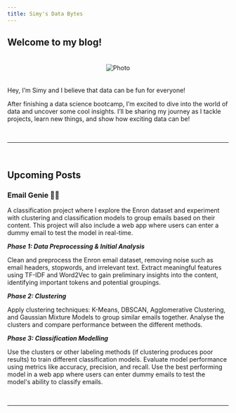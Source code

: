```yaml
---
title: Simy's Data Bytes
---
```


## Welcome to my blog!

<div style="text-align: center;">
  <img src="{{ site.baseurl }}/assets/index/cover_photo.jpg" alt="Photo" style="max-width: 50%; height: auto; margin: 20px 0;">
</div>


Hey, I’m Simy and I believe that data can be fun for everyone! 

After finishing a data science bootcamp, I’m excited to dive into the world of data and uncover some cool insights. I’ll be sharing my journey as I tackle projects, learn new things, and show how exciting data can be!

<br>  

-----  

<br>

## Upcoming Posts
  
### **Email Genie 🧞‍♀️**

A classification project where I explore the Enron dataset and experiment with clustering and classification models to group emails based on their content. This project will also include a web app where users can enter a dummy email to test the model in real-time.

_**Phase 1: Data Preprocessing & Initial Analysis**_

Clean and preprocess the Enron email dataset, removing noise such as email headers, stopwords, and irrelevant text. Extract meaningful features using TF-IDF and Word2Vec to gain preliminary insights into the content, identifying important tokens and potential groupings.

_**Phase 2: Clustering**_

Apply clustering techniques: K-Means, DBSCAN, Agglomerative Clustering, and Gaussian Mixture Models to group similar emails together. Analyse the clusters and compare performance between the different methods.

_**Phase 3: Classification Modelling**_

Use the clusters or other labeling methods (if clustering produces poor results) to train different classification models. Evaluate model performance using metrics like accuracy, precision, and recall. Use the best performing model in a web app where users can enter dummy emails to test the model's ability to classify emails.

<br>  

-----  

<br>
